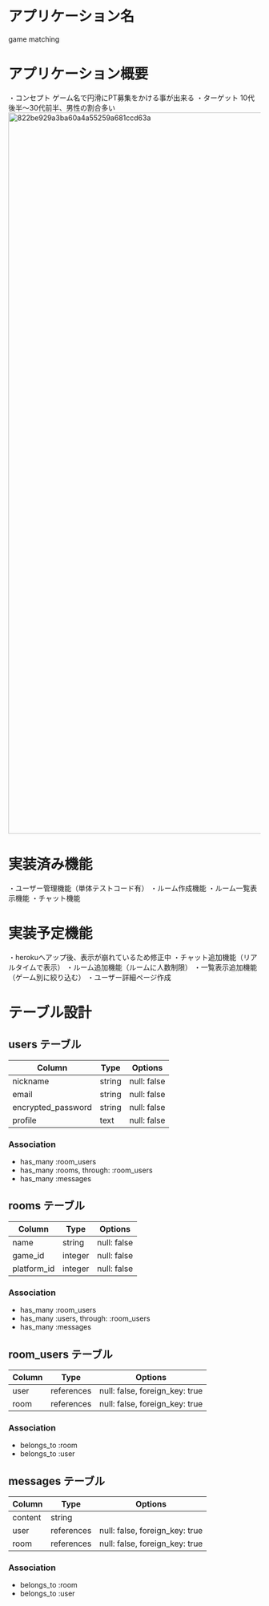 # アプリケーション名
game matching

# アプリケーション概要
・コンセプト  ゲーム名で円滑にPT募集をかける事が出来る
・ターゲット  10代後半〜30代前半、男性の割合多い
<img width="1440" alt="822be929a3ba60a4a55259a681ccd63a" src="https://user-images.githubusercontent.com/77272798/121966323-66098880-cda9-11eb-8704-fa36a90dd916.png">

# 実装済み機能
・ユーザー管理機能（単体テストコード有）
・ルーム作成機能
・ルーム一覧表示機能
・チャット機能

# 実装予定機能
・herokuへアップ後、表示が崩れているため修正中
・チャット追加機能（リアルタイムで表示）
・ルーム追加機能（ルームに人数制限）
・一覧表示追加機能（ゲーム別に絞り込む）
・ユーザー詳細ページ作成

# テーブル設計

## users テーブル

| Column             | Type   | Options     |
| ------------------ | ------ | ----------- |
| nickname           | string | null: false |
| email              | string | null: false |
| encrypted_password | string | null: false |
| profile            | text   | null: false |

### Association

- has_many :room_users
- has_many :rooms, through: :room_users
- has_many :messages

## rooms テーブル

| Column      | Type    | Options     |
| ----------- | ------- | ----------- |
| name        | string  | null: false |
| game_id     | integer | null: false |
| platform_id | integer | null: false |

### Association

- has_many :room_users
- has_many :users, through: :room_users
- has_many :messages

## room_users テーブル

| Column | Type       | Options                        |
| ------ | ---------- | ------------------------------ |
| user   | references | null: false, foreign_key: true |
| room   | references | null: false, foreign_key: true |

### Association

- belongs_to :room
- belongs_to :user

## messages テーブル

| Column  | Type       | Options                        |
| ------- | ---------- | ------------------------------ |
| content | string     |                                |
| user    | references | null: false, foreign_key: true |
| room    | references | null: false, foreign_key: true |

### Association

- belongs_to :room
- belongs_to :user